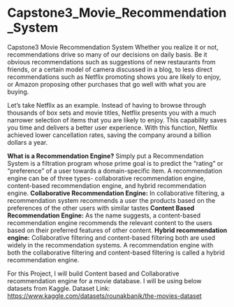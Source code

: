 # Capstone3_Movie_Recommendation_System
Capstone3 Movie Recommendation System
Whether you realize it or not, recommendations drive so many of our decisions on daily basis. Be it obvious recommendations such as suggestions of new restaurants from friends, or a certain model of camera discussed in a blog, to less direct recommendations such as Netflix promoting shows you are likely to enjoy, or Amazon proposing other purchases that go well with what you are buying.

Let’s take Netflix as an example. Instead of having to browse through thousands of box sets and movie titles, Netflix presents you with a much narrower selection of items that you are likely to enjoy. This capability saves you time and delivers a better user experience. With this function, Netflix achieved lower cancellation rates, saving the company around a billion dollars a year.

**What is a Recommendation Engine?**
Simply put a Recommendation System is a filtration program whose prime goal is to predict the “rating” or “preference” of a user towards a domain-specific item. 
A recommendation engine can be of three types- collaborative recommendation engine, content-based recommendation engine, and hybrid recommendation engine. 
**Collaborative Recommendation Engine:** In collaborative filtering, a recommendation system recommends a user the products based on the preferences of the other users with similar tastes
**Content Based Recommendation Engine:** As the name suggests, a content-based recommendation engine recommends the relevant content to the users based on their preferred features of other content.
**Hybrid recommendation engine:** Collaborative filtering and content-based filtering both are used widely in the recommendation systems. A recommendation engine with both the collaborative filtering and content-based filtering is called a hybrid recommendation engine.

For this Project, I will build Content based and Collaborative recommendation engine for a movie database. 
I will be using below datasets from Kaggle. 
Dataset Link:
https://www.kaggle.com/datasets/rounakbanik/the-movies-dataset
